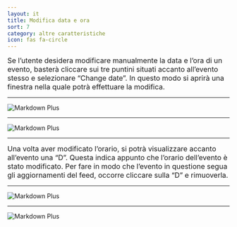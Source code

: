 ```yaml
---
layout: it
title: Modifica data e ora
sort: 7
category: altre caratteristiche 
icon: fas fa-circle
---
```

<p class="message">
   
</p>


 <font size="3">Se l’utente desidera modificare manualmente la data e l’ora di un evento, basterà cliccare sui tre puntini situati accanto all’evento stesso e selezionare “Change date”. In questo modo si aprirà una finestra nella quale potrà effettuare la modifica.</font>

 ---

 ![Markdown Plus]({{site.baseurl}}/public/images/altre-caratteristiche/change-date.png)

 ---

 ![Markdown Plus]({{site.baseurl}}/public/images/altre-caratteristiche/changed-date.png)

 ---

 <font size="3">Una volta aver modificato l’orario, si potrà visualizzare accanto all’evento una “D”. Questa indica appunto che l’orario dell’evento è stato modificato. Per fare in modo che l’evento in questione segua gli aggiornamenti del feed, occorre cliccare sulla “D” e rimuoverla.</font> 

---

![Markdown Plus]({{site.baseurl}}/public/images/altre-caratteristiche/date-locked.png)

---

![Markdown Plus]({{site.baseurl}}/public/images/altre-caratteristiche/remove-date-locking.png)